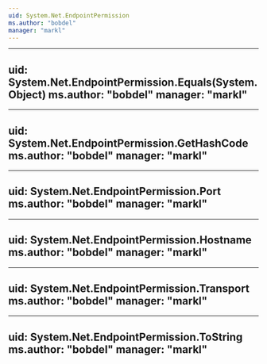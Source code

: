 ```yaml
---
uid: System.Net.EndpointPermission
ms.author: "bobdel"
manager: "markl"
---
```


---
uid: System.Net.EndpointPermission.Equals(System.Object)
ms.author: "bobdel"
manager: "markl"
---

---
uid: System.Net.EndpointPermission.GetHashCode
ms.author: "bobdel"
manager: "markl"
---

---
uid: System.Net.EndpointPermission.Port
ms.author: "bobdel"
manager: "markl"
---

---
uid: System.Net.EndpointPermission.Hostname
ms.author: "bobdel"
manager: "markl"
---

---
uid: System.Net.EndpointPermission.Transport
ms.author: "bobdel"
manager: "markl"
---

---
uid: System.Net.EndpointPermission.ToString
ms.author: "bobdel"
manager: "markl"
---
